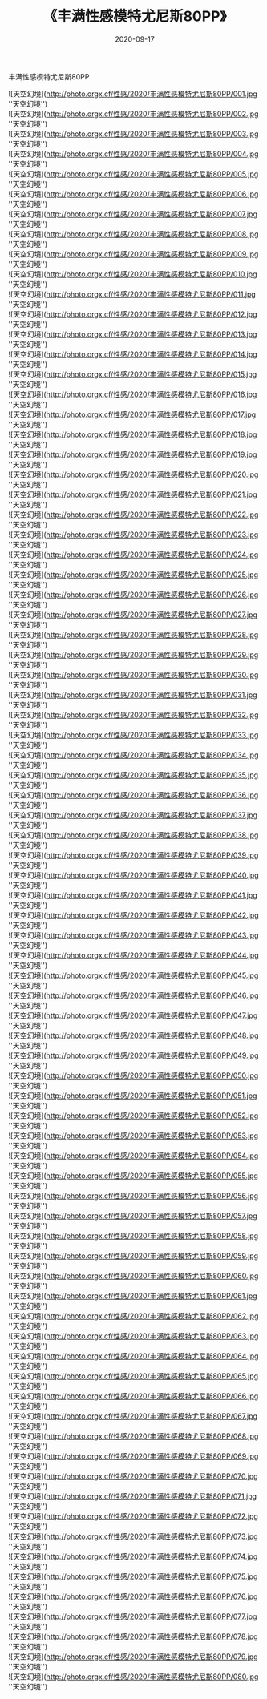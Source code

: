 ﻿---
layout: post
title:  《丰满性感模特尤尼斯80PP》
date:   2020-09-17
img: http://photo.orgx.cf/性感/2020/丰满性感模特尤尼斯80PP/000.jpg
categories: [美女, 性感, 泳衣]
---

丰满性感模特尤尼斯80PP



![天空幻境](http://photo.orgx.cf/性感/2020/丰满性感模特尤尼斯80PP/001.jpg ''天空幻境'') <br>
![天空幻境](http://photo.orgx.cf/性感/2020/丰满性感模特尤尼斯80PP/002.jpg ''天空幻境'') <br>
![天空幻境](http://photo.orgx.cf/性感/2020/丰满性感模特尤尼斯80PP/003.jpg ''天空幻境'') <br>
![天空幻境](http://photo.orgx.cf/性感/2020/丰满性感模特尤尼斯80PP/004.jpg ''天空幻境'') <br>
![天空幻境](http://photo.orgx.cf/性感/2020/丰满性感模特尤尼斯80PP/005.jpg ''天空幻境'') <br>
![天空幻境](http://photo.orgx.cf/性感/2020/丰满性感模特尤尼斯80PP/006.jpg ''天空幻境'') <br>
![天空幻境](http://photo.orgx.cf/性感/2020/丰满性感模特尤尼斯80PP/007.jpg ''天空幻境'') <br>
![天空幻境](http://photo.orgx.cf/性感/2020/丰满性感模特尤尼斯80PP/008.jpg ''天空幻境'') <br>
![天空幻境](http://photo.orgx.cf/性感/2020/丰满性感模特尤尼斯80PP/009.jpg ''天空幻境'') <br>
![天空幻境](http://photo.orgx.cf/性感/2020/丰满性感模特尤尼斯80PP/010.jpg ''天空幻境'') <br>
![天空幻境](http://photo.orgx.cf/性感/2020/丰满性感模特尤尼斯80PP/011.jpg ''天空幻境'') <br>
![天空幻境](http://photo.orgx.cf/性感/2020/丰满性感模特尤尼斯80PP/012.jpg ''天空幻境'') <br>
![天空幻境](http://photo.orgx.cf/性感/2020/丰满性感模特尤尼斯80PP/013.jpg ''天空幻境'') <br>
![天空幻境](http://photo.orgx.cf/性感/2020/丰满性感模特尤尼斯80PP/014.jpg ''天空幻境'') <br>
![天空幻境](http://photo.orgx.cf/性感/2020/丰满性感模特尤尼斯80PP/015.jpg ''天空幻境'') <br>
![天空幻境](http://photo.orgx.cf/性感/2020/丰满性感模特尤尼斯80PP/016.jpg ''天空幻境'') <br>
![天空幻境](http://photo.orgx.cf/性感/2020/丰满性感模特尤尼斯80PP/017.jpg ''天空幻境'') <br>
![天空幻境](http://photo.orgx.cf/性感/2020/丰满性感模特尤尼斯80PP/018.jpg ''天空幻境'') <br>
![天空幻境](http://photo.orgx.cf/性感/2020/丰满性感模特尤尼斯80PP/019.jpg ''天空幻境'') <br>
![天空幻境](http://photo.orgx.cf/性感/2020/丰满性感模特尤尼斯80PP/020.jpg ''天空幻境'') <br>
![天空幻境](http://photo.orgx.cf/性感/2020/丰满性感模特尤尼斯80PP/021.jpg ''天空幻境'') <br>
![天空幻境](http://photo.orgx.cf/性感/2020/丰满性感模特尤尼斯80PP/022.jpg ''天空幻境'') <br>
![天空幻境](http://photo.orgx.cf/性感/2020/丰满性感模特尤尼斯80PP/023.jpg ''天空幻境'') <br>
![天空幻境](http://photo.orgx.cf/性感/2020/丰满性感模特尤尼斯80PP/024.jpg ''天空幻境'') <br>
![天空幻境](http://photo.orgx.cf/性感/2020/丰满性感模特尤尼斯80PP/025.jpg ''天空幻境'') <br>
![天空幻境](http://photo.orgx.cf/性感/2020/丰满性感模特尤尼斯80PP/026.jpg ''天空幻境'') <br>
![天空幻境](http://photo.orgx.cf/性感/2020/丰满性感模特尤尼斯80PP/027.jpg ''天空幻境'') <br>
![天空幻境](http://photo.orgx.cf/性感/2020/丰满性感模特尤尼斯80PP/028.jpg ''天空幻境'') <br>
![天空幻境](http://photo.orgx.cf/性感/2020/丰满性感模特尤尼斯80PP/029.jpg ''天空幻境'') <br>
![天空幻境](http://photo.orgx.cf/性感/2020/丰满性感模特尤尼斯80PP/030.jpg ''天空幻境'') <br>
![天空幻境](http://photo.orgx.cf/性感/2020/丰满性感模特尤尼斯80PP/031.jpg ''天空幻境'') <br>
![天空幻境](http://photo.orgx.cf/性感/2020/丰满性感模特尤尼斯80PP/032.jpg ''天空幻境'') <br>
![天空幻境](http://photo.orgx.cf/性感/2020/丰满性感模特尤尼斯80PP/033.jpg ''天空幻境'') <br>
![天空幻境](http://photo.orgx.cf/性感/2020/丰满性感模特尤尼斯80PP/034.jpg ''天空幻境'') <br>
![天空幻境](http://photo.orgx.cf/性感/2020/丰满性感模特尤尼斯80PP/035.jpg ''天空幻境'') <br>
![天空幻境](http://photo.orgx.cf/性感/2020/丰满性感模特尤尼斯80PP/036.jpg ''天空幻境'') <br>
![天空幻境](http://photo.orgx.cf/性感/2020/丰满性感模特尤尼斯80PP/037.jpg ''天空幻境'') <br>
![天空幻境](http://photo.orgx.cf/性感/2020/丰满性感模特尤尼斯80PP/038.jpg ''天空幻境'') <br>
![天空幻境](http://photo.orgx.cf/性感/2020/丰满性感模特尤尼斯80PP/039.jpg ''天空幻境'') <br>
![天空幻境](http://photo.orgx.cf/性感/2020/丰满性感模特尤尼斯80PP/040.jpg ''天空幻境'') <br>
![天空幻境](http://photo.orgx.cf/性感/2020/丰满性感模特尤尼斯80PP/041.jpg ''天空幻境'') <br>
![天空幻境](http://photo.orgx.cf/性感/2020/丰满性感模特尤尼斯80PP/042.jpg ''天空幻境'') <br>
![天空幻境](http://photo.orgx.cf/性感/2020/丰满性感模特尤尼斯80PP/043.jpg ''天空幻境'') <br>
![天空幻境](http://photo.orgx.cf/性感/2020/丰满性感模特尤尼斯80PP/044.jpg ''天空幻境'') <br>
![天空幻境](http://photo.orgx.cf/性感/2020/丰满性感模特尤尼斯80PP/045.jpg ''天空幻境'') <br>
![天空幻境](http://photo.orgx.cf/性感/2020/丰满性感模特尤尼斯80PP/046.jpg ''天空幻境'') <br>
![天空幻境](http://photo.orgx.cf/性感/2020/丰满性感模特尤尼斯80PP/047.jpg ''天空幻境'') <br>
![天空幻境](http://photo.orgx.cf/性感/2020/丰满性感模特尤尼斯80PP/048.jpg ''天空幻境'') <br>
![天空幻境](http://photo.orgx.cf/性感/2020/丰满性感模特尤尼斯80PP/049.jpg ''天空幻境'') <br>
![天空幻境](http://photo.orgx.cf/性感/2020/丰满性感模特尤尼斯80PP/050.jpg ''天空幻境'') <br>
![天空幻境](http://photo.orgx.cf/性感/2020/丰满性感模特尤尼斯80PP/051.jpg ''天空幻境'') <br>
![天空幻境](http://photo.orgx.cf/性感/2020/丰满性感模特尤尼斯80PP/052.jpg ''天空幻境'') <br>
![天空幻境](http://photo.orgx.cf/性感/2020/丰满性感模特尤尼斯80PP/053.jpg ''天空幻境'') <br>
![天空幻境](http://photo.orgx.cf/性感/2020/丰满性感模特尤尼斯80PP/054.jpg ''天空幻境'') <br>
![天空幻境](http://photo.orgx.cf/性感/2020/丰满性感模特尤尼斯80PP/055.jpg ''天空幻境'') <br>
![天空幻境](http://photo.orgx.cf/性感/2020/丰满性感模特尤尼斯80PP/056.jpg ''天空幻境'') <br>
![天空幻境](http://photo.orgx.cf/性感/2020/丰满性感模特尤尼斯80PP/057.jpg ''天空幻境'') <br>
![天空幻境](http://photo.orgx.cf/性感/2020/丰满性感模特尤尼斯80PP/058.jpg ''天空幻境'') <br>
![天空幻境](http://photo.orgx.cf/性感/2020/丰满性感模特尤尼斯80PP/059.jpg ''天空幻境'') <br>
![天空幻境](http://photo.orgx.cf/性感/2020/丰满性感模特尤尼斯80PP/060.jpg ''天空幻境'') <br>
![天空幻境](http://photo.orgx.cf/性感/2020/丰满性感模特尤尼斯80PP/061.jpg ''天空幻境'') <br>
![天空幻境](http://photo.orgx.cf/性感/2020/丰满性感模特尤尼斯80PP/062.jpg ''天空幻境'') <br>
![天空幻境](http://photo.orgx.cf/性感/2020/丰满性感模特尤尼斯80PP/063.jpg ''天空幻境'') <br>
![天空幻境](http://photo.orgx.cf/性感/2020/丰满性感模特尤尼斯80PP/064.jpg ''天空幻境'') <br>
![天空幻境](http://photo.orgx.cf/性感/2020/丰满性感模特尤尼斯80PP/065.jpg ''天空幻境'') <br>
![天空幻境](http://photo.orgx.cf/性感/2020/丰满性感模特尤尼斯80PP/066.jpg ''天空幻境'') <br>
![天空幻境](http://photo.orgx.cf/性感/2020/丰满性感模特尤尼斯80PP/067.jpg ''天空幻境'') <br>
![天空幻境](http://photo.orgx.cf/性感/2020/丰满性感模特尤尼斯80PP/068.jpg ''天空幻境'') <br>
![天空幻境](http://photo.orgx.cf/性感/2020/丰满性感模特尤尼斯80PP/069.jpg ''天空幻境'') <br>
![天空幻境](http://photo.orgx.cf/性感/2020/丰满性感模特尤尼斯80PP/070.jpg ''天空幻境'') <br>
![天空幻境](http://photo.orgx.cf/性感/2020/丰满性感模特尤尼斯80PP/071.jpg ''天空幻境'') <br>
![天空幻境](http://photo.orgx.cf/性感/2020/丰满性感模特尤尼斯80PP/072.jpg ''天空幻境'') <br>
![天空幻境](http://photo.orgx.cf/性感/2020/丰满性感模特尤尼斯80PP/073.jpg ''天空幻境'') <br>
![天空幻境](http://photo.orgx.cf/性感/2020/丰满性感模特尤尼斯80PP/074.jpg ''天空幻境'') <br>
![天空幻境](http://photo.orgx.cf/性感/2020/丰满性感模特尤尼斯80PP/075.jpg ''天空幻境'') <br>
![天空幻境](http://photo.orgx.cf/性感/2020/丰满性感模特尤尼斯80PP/076.jpg ''天空幻境'') <br>
![天空幻境](http://photo.orgx.cf/性感/2020/丰满性感模特尤尼斯80PP/077.jpg ''天空幻境'') <br>
![天空幻境](http://photo.orgx.cf/性感/2020/丰满性感模特尤尼斯80PP/078.jpg ''天空幻境'') <br>
![天空幻境](http://photo.orgx.cf/性感/2020/丰满性感模特尤尼斯80PP/079.jpg ''天空幻境'') <br>
![天空幻境](http://photo.orgx.cf/性感/2020/丰满性感模特尤尼斯80PP/080.jpg ''天空幻境'') <br>